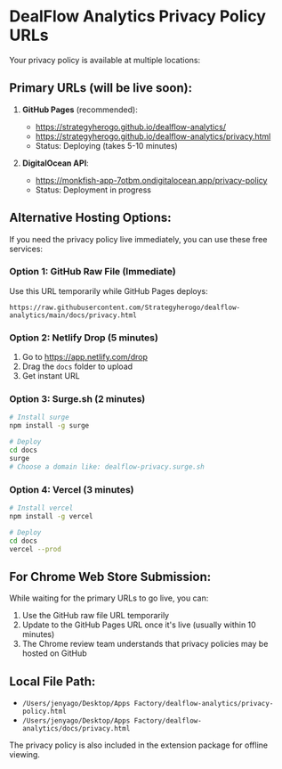 # DealFlow Analytics Privacy Policy URLs

Your privacy policy is available at multiple locations:

## Primary URLs (will be live soon):

1. **GitHub Pages** (recommended):
   - https://strategyherogo.github.io/dealflow-analytics/
   - https://strategyherogo.github.io/dealflow-analytics/privacy.html
   - Status: Deploying (takes 5-10 minutes)

2. **DigitalOcean API**:
   - https://monkfish-app-7otbm.ondigitalocean.app/privacy-policy
   - Status: Deployment in progress

## Alternative Hosting Options:

If you need the privacy policy live immediately, you can use these free services:

### Option 1: GitHub Raw File (Immediate)
Use this URL temporarily while GitHub Pages deploys:
```
https://raw.githubusercontent.com/Strategyherogo/dealflow-analytics/main/docs/privacy.html
```

### Option 2: Netlify Drop (5 minutes)
1. Go to https://app.netlify.com/drop
2. Drag the `docs` folder to upload
3. Get instant URL

### Option 3: Surge.sh (2 minutes)
```bash
# Install surge
npm install -g surge

# Deploy
cd docs
surge
# Choose a domain like: dealflow-privacy.surge.sh
```

### Option 4: Vercel (3 minutes)
```bash
# Install vercel
npm install -g vercel

# Deploy
cd docs
vercel --prod
```

## For Chrome Web Store Submission:

While waiting for the primary URLs to go live, you can:

1. Use the GitHub raw file URL temporarily
2. Update to the GitHub Pages URL once it's live (usually within 10 minutes)
3. The Chrome review team understands that privacy policies may be hosted on GitHub

## Local File Path:
- `/Users/jenyago/Desktop/Apps Factory/dealflow-analytics/privacy-policy.html`
- `/Users/jenyago/Desktop/Apps Factory/dealflow-analytics/docs/privacy.html`

The privacy policy is also included in the extension package for offline viewing.